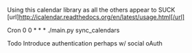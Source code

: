 
Using this calendar library as all the others appear to SUCK
[url]http://icalendar.readthedocs.org/en/latest/usage.html[/url]


Cron
0 0 * * * ./main.py sync_calendars

Todo
Introduce authentication perhaps w/ social oAuth